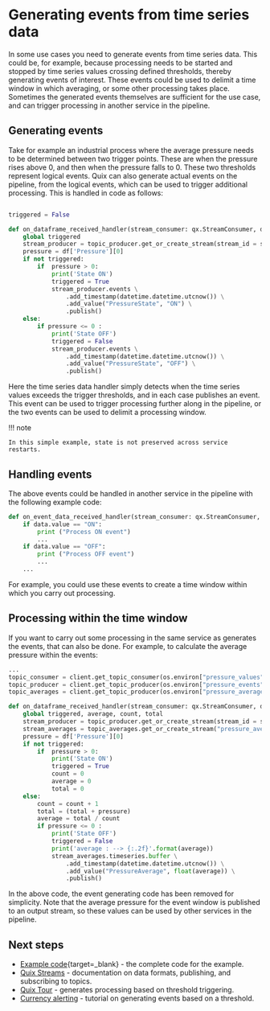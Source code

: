 # Generating events from time series data

In some use cases you need to generate events from time series data. This could be, for example, because processing needs to be started and stopped by time series values crossing defined thresholds, thereby generating events of interest. These events could be used to delimit a time window in which averaging, or some other processing takes place. Sometimes the generated events themselves are sufficient for the use case, and can trigger processing in another service in the pipeline.

## Generating events

Take for example an industrial process where the average pressure needs to be determined between two trigger points. These are when the pressure rises above 0, and then when the pressure falls to 0. These two thresholds represent logical events. Quix can also generate actual events on the pipeline, from the logical events, which can be used to trigger additional processing. This is handled in code as follows:

``` python

triggered = False

def on_dataframe_received_handler(stream_consumer: qx.StreamConsumer, df: pd.DataFrame):
    global triggered
    stream_producer = topic_producer.get_or_create_stream(stream_id = stream_consumer.stream_id)
    pressure = df['Pressure'][0]
    if not triggered:
        if  pressure > 0:
            print('State ON')
            triggered = True
            stream_producer.events \
                .add_timestamp(datetime.datetime.utcnow()) \
                .add_value("PressureState", "ON") \
                .publish()
    else:
        if pressure <= 0 :
            print('State OFF')
            triggered = False
            stream_producer.events \
                .add_timestamp(datetime.datetime.utcnow()) \
                .add_value("PressureState", "OFF") \
                .publish()
```

Here the time series data handler simply detects when the time series values exceeds the trigger thresholds, and in each case publishes an event. This event can be used to trigger processing further along in the pipeline, or the two events can be used to delimit a processing window.

!!! note

    In this simple example, state is not preserved across service restarts.

## Handling events

The above events could be handled in another service in the pipeline with the following example code:

``` python
def on_event_data_received_handler(stream_consumer: qx.StreamConsumer, data: qx.EventData):
    if data.value == "ON":
        print ("Process ON event")
        ...
    if data.value == "OFF":
        print ("Process OFF event")
        ...
    ...
```

For example, you could use these events to create a time window within which you carry out processing.

## Processing within the time window

If you want to carry out some processing in the same service as generates the events, that can also be done. For example, to calculate the average pressure within the events:

``` python
...
topic_consumer = client.get_topic_consumer(os.environ["pressure_values"], consumer_group = "empty-transformation")
topic_producer = client.get_topic_producer(os.environ["pressure_events"])
topic_averages = client.get_topic_producer(os.environ["pressure_averages"])

def on_dataframe_received_handler(stream_consumer: qx.StreamConsumer, df: pd.DataFrame):
    global triggered, average, count, total
    stream_producer = topic_producer.get_or_create_stream(stream_id = stream_consumer.stream_id)
    stream_averages = topic_averages.get_or_create_stream("pressure_averages")
    pressure = df['Pressure'][0]
    if not triggered:
        if  pressure > 0:
            print('State ON')
            triggered = True
            count = 0
            average = 0
            total = 0
    else:
        count = count + 1
        total = (total + pressure)
        average = total / count
        if pressure <= 0 :
            print('State OFF')
            triggered = False
            print('average : --> {:.2f}'.format(average))
            stream_averages.timeseries.buffer \
                .add_timestamp(datetime.datetime.utcnow()) \
                .add_value("PressureAverage", float(average)) \
                .publish()
```

In the above code, the event generating code has been removed for simplicity. Note that the average pressure for the event window is published to an output stream, so these values can be used by other services in the pipeline.

## Next steps

* [Example code](https://github.com/quixio/tutorial-code/blob/main/generate-events/README.md){target=_blank} - the complete code for the example.
* [Quix Streams](../../quix-streams/quix-streams-intro.md) - documentation on data formats, publishing, and subscribing to topics.
* [Quix Tour](../../get-started/quixtour/overview.md) - generates processing based on threshold triggering.
* [Currency alerting](../../tutorials/currency-alerting/currency-alerting.md) - tutorial on generating events based on a threshold.
